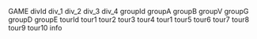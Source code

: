 GAME
    divId
        div_1
        div_2
        div_3
        div_4
    groupId
        groupA
        groupB
        groupV
        groupG
        groupD
        groupE
    tourId
        tour1
        tour2
        tour3
        tour4
        tour1
        tour5
        tour6
        tour7
        tour8
        tour9
        tour10
    info